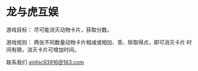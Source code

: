 # 龙与虎互娱

游戏目标：
尽可能消灭动物卡片，获取分数。

游戏规则：
两张不同数量动物卡片相减或相加、乖、除取得点，即可消灭卡片
时间有限，消灭卡片可增加时间。



联系我们
xinhic93916@163.com
